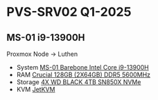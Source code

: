 # PVS-SRV02 Q1-2025

## MS-01 i9-13900H

Proxmox Node → Luthen
*   System [MS-01 Barebone Intel Core i9-13900H](https://www.amazon.com/dp/B0CT2FPD2C)
*   RAM [Crucial 128GB (2X64GB) DDR5 5600MHz](https://www.amazon.com/dp/B0DSQMKYLN)
*   Storage [4X WD BLACK 4TB SN850X NVMe](https://www.amazon.com/dp/B0B7CQ2CHH)
*   KVM [JetKVM](https://jetkvm.com/)

